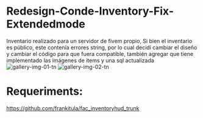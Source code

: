 # Redesign-Conde-Inventory-Fix-Extendedmode
Inventario realizado para un servidor de fivem propio, Si bien el inventario es público, este contenía errores string, por lo cual decidí cambiar el diseño y cambiar el código para que fuera compatible, también agregar que tiene implementado las imágenes de items y una sql actualizada
![gallery-img-01-tn](https://user-images.githubusercontent.com/74285569/215929775-47c65ef8-eed2-4f53-93b2-466aab477f44.png)
![gallery-img-02-tn](https://user-images.githubusercontent.com/74285569/215929782-7300573b-fc2e-4c99-932c-ddcc1038b079.png)


# Requeriments:

https://github.com/frankitula/fac_inventoryhud_trunk
